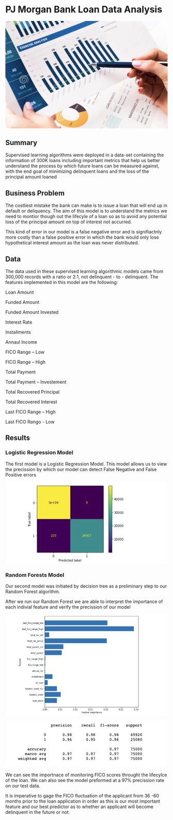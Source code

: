 # PJ Morgan Bank Loan Data Analysis

![alt text](Intro_Image "Loan Analysis")

## Summary

Supervised learning algorithms were deployed in a data-set containing the information of 300K loans including important metrics that help us better understand the process by which future loans can be measured against, with the end goal of minimizing delinquent loans and the loss of the principal amount loaned


## Business Problem 

The costliest mistake the bank can make is to issue a loan that will end up in default or deliquency. The aim of this model is to understand the metrics we need to montior though out the lifecyle of a loan so as to avoid any potential loss of the principal amount on top of interest not accurred. 

This kind of error in our model is a false negative error and is signifiactnly more costly than a false positive error in which the bank would only lose hypothetical interest amount as the loan was never distributed. 

## Data

The data used in these supervised learning algorithmic models came from 300,000 records with a ratio or 2:1, not delinquent - to - delinquent. The features implemented in this model are the following:

Loan Amount

Funded Amount

Funded Amount Invested

Interest Rate

Installments

Annaul Income

FICO Range – Low

FICO Range – High

Total Payment

Total Payment – Investement

Total Recovered Principal

Total Recovered Interest

Last FICO Range – High

Last FICO Rango  - Low 


## Results

### Logistic Regression Model


The first model is a Logistic Regression Model. This model allows us to view the precission by which our model can detect False Negative and False Positive errors



![alt text](Confusion_Matrix "Confusion Matrix")


### Random Forests Model


Our second model was initiated by decision tree as a preliminary step to our Random Forest algorithm.

After we run our Random Forest we are able to interpret the importance of each indivial feature and verify the precission of our model 







![alt text](Feature_Importance "Feature Importance")






![alt text](Classification_Report "Classification Report")



We can see the importnace of monitoring FICO scores throught the lifecylce of the loan. We can also see the model preformed at a 97% precission rate on our test data. 

It is imperative to gage the FICO fluctuation of the applicant from 36 -60 months prior to the loan application in order as this is our most important feature and our best predictor as to whether an applicant will become delinquent in the future or not.


```python

```


```python

```


```python

```


```python

```


```python

```


```python

```


```python

```


```python

```


```python

```
